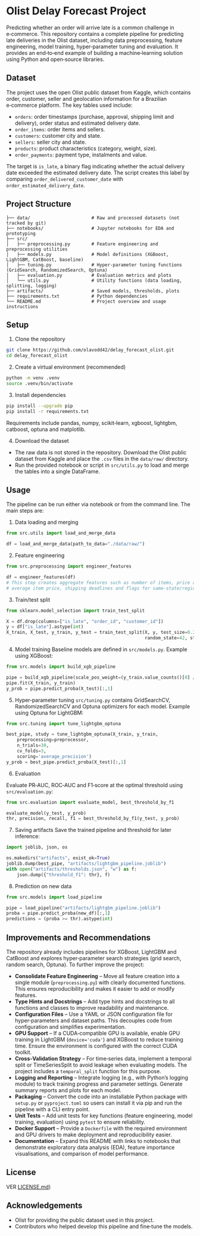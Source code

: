 # Olist Delay Forecast Project

Predicting whether an order will arrive late is a common challenge in e‑commerce.
This repository contains a complete pipeline for predicting late deliveries in the Olist dataset, including data preprocessing, feature engineering, model training, hyper‑parameter tuning and evaluation. It provides an end‑to‑end example of building a machine‑learning solution using Python and open‑source libraries.

## Dataset
The project uses the open Olist public dataset from Kaggle, which contains order, customer, seller and geolocation information for a Brazilian e‑commerce platform. The key tables used include:
- `orders`: order timestamps (purchase, approval, shipping limit and delivery), order status and estimated delivery date.
- `order_items`: order items and sellers.
- `customers`: customer city and state.
- `sellers`: seller city and state.
- `products`: product characteristics (category, weight, size).
- `order_payments`: payment type, instalments and value.

The target is `is_late`, a binary flag indicating whether the actual delivery date exceeded the estimated delivery date. The script creates this label by comparing `order_delivered_customer_date` with `order_estimated_delivery_date`.

## Project Structure

```
├── data/                       # Raw and processed datasets (not tracked by git)
├── notebooks/                  # Jupyter notebooks for EDA and prototyping
├── src/
│   ├── preprocessing.py        # Feature engineering and preprocessing utilities
│   ├── models.py               # Model definitions (XGBoost, LightGBM, CatBoost, baseline)
│   ├── tuning.py               # Hyper‑parameter tuning functions (GridSearch, RandomizedSearch, Optuna)
│   ├── evaluation.py           # Evaluation metrics and plots
│   └── utils.py                # Utility functions (data loading, splitting, logging)
├── artifacts/                  # Saved models, thresholds, plots
├── requirements.txt            # Python dependencies
└── README.md                   # Project overview and usage instructions
```

## Setup

1. Clone the repository

```bash
git clone https://github.com/olavodd42/delay_forecast_olist.git
cd delay_forecast_olist
```

2. Create a virtual environment (recommended)
```bash
python -m venv .venv
source .venv/bin/activate
```

3. Install dependencies
```bash
pip install --upgrade pip
pip install -r requirements.txt
```
Requirements include pandas, numpy, scikit‑learn, xgboost, lightgbm, catboost, optuna and matplotlib.

4. Download the dataset
- The raw data is not stored in the repository. Download the Olist public dataset from Kaggle and place the `.csv` files in the `data/raw/` directory.
- Run the provided notebook or script in `src/utils.py` to load and merge the tables into a single DataFrame.

## Usage
The pipeline can be run either via notebook or from the command line. The main steps are:

1. Data loading and merging
```PYTHON
from src.utils import load_and_merge_data

df = load_and_merge_data(path_to_data="./data/raw/")
```

2. Feature engineering
```PYTHON
from src.preprocessing import engineer_features

df = engineer_features(df)
# This step creates aggregate features such as number of items, price and freight totals,
# average item price, shipping deadlines and flags for same‑state/region deliveries.
```

3. Train/test split
```PYTHON   
from sklearn.model_selection import train_test_split

X = df.drop(columns=["is_late", "order_id", "customer_id"])
y = df["is_late"].astype(int)
X_train, X_test, y_train, y_test = train_test_split(X, y, test_size=0.2,
                                                    random_state=42, stratify=y)
```


4. Model training
Baseline models are defined in `src/models.py`. Example using XGBoost:
```PYTHON
from src.models import build_xgb_pipeline

pipe = build_xgb_pipeline(scale_pos_weight=(y_train.value_counts()[0] / y_train.value_counts()[1]))
pipe.fit(X_train, y_train)
y_prob = pipe.predict_proba(X_test)[:,1]
```

5. Hyper‑parameter tuning
`src/tuning.py` contains GridSearchCV, RandomizedSearchCV and Optuna optimizers for each model. Example using Optuna for LightGBM:
```PYTHON
from src.tuning import tune_lightgbm_optuna

best_pipe, study = tune_lightgbm_optuna(X_train, y_train,
    preprocessing=preprocessor,
    n_trials=30,
    cv_folds=3,
    scoring='average_precision')
y_prob = best_pipe.predict_proba(X_test)[:,1]
```

6. Evaluation

Evaluate PR‑AUC, ROC‑AUC and F1‑score at the optimal threshold using `src/evaluation.py`:
```PYTHON
from src.evaluation import evaluate_model, best_threshold_by_f1

evaluate_model(y_test, y_prob)
thr, precision, recall, f1 = best_threshold_by_f1(y_test, y_prob)
```

7. Saving artifacts
Save the trained pipeline and threshold for later inference:
```PYTHON
import joblib, json, os

os.makedirs("artifacts", exist_ok=True)
joblib.dump(best_pipe, "artifacts/lightgbm_pipeline.joblib")
with open("artifacts/thresholds.json", "w") as f:
    json.dump({"threshold_f1": thr}, f)
```

8. Prediction on new data
```PYTHON
from src.models import load_pipeline

pipe = load_pipeline("artifacts/lightgbm_pipeline.joblib")
proba = pipe.predict_proba(new_df)[:,1]
predictions = (proba >= thr).astype(int)
```

## Improvements and Recommendations
The repository already includes pipelines for XGBoost, LightGBM and CatBoost and explores hyper‑parameter search strategies (grid search, random search, Optuna). To further improve the project:

- **Consolidate Feature Engineering** – Move all feature creation into a single module (`preprocessing.py`) with clearly documented functions. This ensures reproducibility and makes it easier to add or modify features.
- **Type Hints and Docstrings** – Add type hints and docstrings to all functions and classes to improve readability and maintenance.
- **Configuration Files** – Use a YAML or JSON configuration file for hyper‑parameters and dataset paths. This decouples code from configuration and simplifies experimentation.
- **GPU Support** – If a CUDA‑compatible GPU is available, enable GPU training in LightGBM (`device='cuda'`) and XGBoost to reduce training time. Ensure the environment is configured with the correct CUDA toolkit.
- **Cross‑Validation Strategy** – For time‑series data, implement a temporal split or TimeSeriesSplit to avoid leakage when evaluating models. The project includes a `temporal_split` function for this purpose.
- **Logging and Reporting** – Integrate logging (e.g., with Python’s logging module) to track training progress and parameter settings. Generate summary reports and plots for each model.
- **Packaging** – Convert the code into an installable Python package with `setup.py` or `pyproject.toml` so users can install it via pip and run the pipeline with a CLI entry point.
- **Unit Tests** – Add unit tests for key functions (feature engineering, model training, evaluation) using `pytest` to ensure reliability.
- **Docker Support** – Provide a `Dockerfile` with the required environment and GPU drivers to make deployment and reproducibility easier.
- **Documentation** – Expand this README with links to notebooks that demonstrate exploratory data analysis (EDA), feature importance visualisations, and comparison of model performance.

## License
VER [LICENSE.md](LICENSE.md))
## Acknowledgements
- Olist for providing the public dataset used in this project.
- Contributors who helped develop this pipeline and fine‑tune the models.